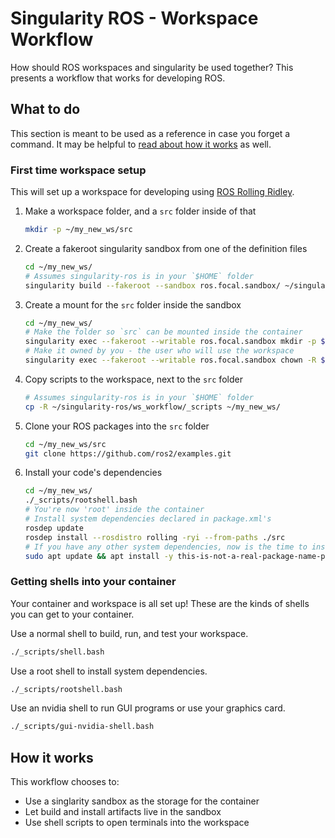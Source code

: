 # Singularity ROS - Workspace Workflow

How should ROS workspaces and singularity be used together?
This presents a workflow that works for developing ROS.

## What to do

This section is meant to be used as a reference in case you forget a command.
It may be helpful to [read about how it works](#how-it-works) as well.

### First time workspace setup

This will set up a workspace for developing using [ROS Rolling Ridley](https://index.ros.org/doc/ros2/Releases/#rolling-distribution).

1. Make a workspace folder, and a `src` folder inside of that
    ```bash
    mkdir -p ~/my_new_ws/src
    ```
1. Create a fakeroot singularity sandbox from one of the definition files
    ```bash
    cd ~/my_new_ws/
    # Assumes singularity-ros is in your `$HOME` folder
    singularity build --fakeroot --sandbox ros.focal.sandbox/ ~/singularity-ros/definition_files/ros.focal.def
    ```
1. Create a mount for the `src` folder inside the sandbox
    ```bash
    cd ~/my_new_ws/
    # Make the folder so `src` can be mounted inside the container
    singularity exec --fakeroot --writable ros.focal.sandbox mkdir -p $(pwd)/src
    # Make it owned by you - the user who will use the workspace
    singularity exec --fakeroot --writable ros.focal.sandbox chown -R $(id -u):$(id -g) $(pwd)
    ```
1. Copy scripts to the workspace, next to the `src` folder
    ```bash
    # Assumes singularity-ros is in your `$HOME` folder
    cp -R ~/singularity-ros/ws_workflow/_scripts ~/my_new_ws/
    ```
1. Clone your ROS packages into the `src` folder
    ```bash
    cd ~/my_new_ws/src
    git clone https://github.com/ros2/examples.git
    ```
1.  Install your code's dependencies
    ```bash
    cd ~/my_new_ws/
    ./_scripts/rootshell.bash
    # You're now 'root' inside the container
    # Install system dependencies declared in package.xml's
    rosdep update
    rosdep install --rosdistro rolling -ryi --from-paths ./src
    # If you have any other system dependencies, now is the time to install them
    sudo apt update && apt install -y this-is-not-a-real-package-name-put-your-stuff-here
    ```

### Getting shells into your container

Your container and workspace is all set up!
These are the kinds of shells you can get to your container.

Use a normal shell to build, run, and test your workspace.

```bash
./_scripts/shell.bash
```

Use a root shell to install system dependencies.

```bash
./_scripts/rootshell.bash
```

Use an nvidia shell to run GUI programs or use your graphics card.

```bash
./_scripts/gui-nvidia-shell.bash
```

## How it works

This workflow chooses to:

* Use a singlarity sandbox as the storage for the container
* Let build and install artifacts live in the sandbox
* Use shell scripts to open terminals into the workspace
